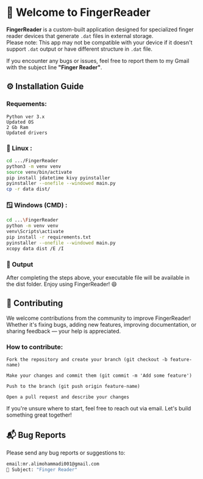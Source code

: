 # 👋 Welcome to FingerReader

**FingerReader** is a custom-built application designed for specialized finger reader devices that generate `.dat` files in external storage.  
Please note: This app may not be compatible with your device if it doesn't support `.dat` output or have different structure in `.dat` file.

If you encounter any bugs or issues, feel free to report them to my Gmail with the subject line **"Finger Reader"**.

## ⚙️ Installation Guide

### Requements:

    Python ver 3.x
    Updated OS
    2 Gb Ram
    Updated drivers
    
### 🐧 Linux :

```bash
cd .../FingerReader
python3 -m venv venv
source venv/bin/activate
pip install jdatetime kivy pyinstaller
pyinstaller --onefile --windowed main.py
cp -r data dist/
```


### 🪟 Windows (CMD) :

```bash
cd ...\FingerReader
python -m venv venv
venv\Scripts\activate
pip install -r requirements.txt
pyinstaller --onefile --windowed main.py
xcopy data dist /E /I
```

### 📁 Output

After completing the steps above, your executable file will be available in the dist folder. Enjoy using FingerReader! 😄

## 🤝 Contributing

We welcome contributions from the community to improve FingerReader! Whether it's fixing bugs, adding new features, improving documentation, or sharing feedback — your help is appreciated.

### How to contribute:

    Fork the repository and create your branch (git checkout -b feature-name)

    Make your changes and commit them (git commit -m 'Add some feature')

    Push to the branch (git push origin feature-name)

    Open a pull request and describe your changes

If you're unsure where to start, feel free to reach out via email. Let's build something great together!

## 📬 Bug Reports
Please send any bug reports or suggestions to:
```bash
email:mr.alimohammadi001@gmail.com
📌 Subject: "Finger Reader"
```